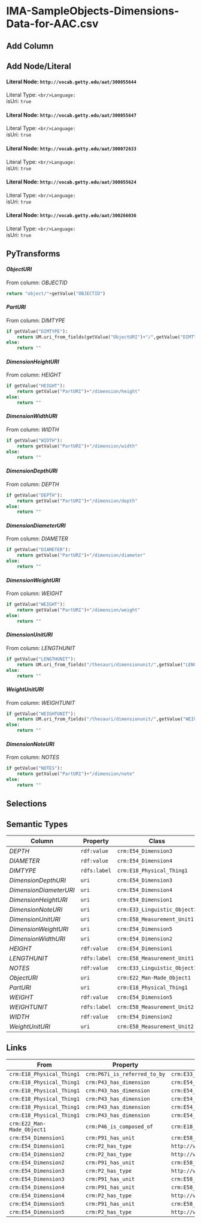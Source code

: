 # IMA-SampleObjects-Dimensions-Data-for-AAC.csv

## Add Column

## Add Node/Literal
#### Literal Node: `http://vocab.getty.edu/aat/300055644`
Literal Type: ``
<br/>Language: ``
<br/>isUri: `true`

#### Literal Node: `http://vocab.getty.edu/aat/300055647`
Literal Type: ``
<br/>Language: ``
<br/>isUri: `true`

#### Literal Node: `http://vocab.getty.edu/aat/300072633`
Literal Type: ``
<br/>Language: ``
<br/>isUri: `true`

#### Literal Node: `http://vocab.getty.edu/aat/300055624`
Literal Type: ``
<br/>Language: ``
<br/>isUri: `true`

#### Literal Node: `http://vocab.getty.edu/aat/300266036`
Literal Type: ``
<br/>Language: ``
<br/>isUri: `true`


## PyTransforms
#### _ObjectURI_
From column: _OBJECTID_
``` python
return "object/"+getValue("OBJECTID")
```

#### _PartURI_
From column: _DIMTYPE_
``` python
if getValue("DIMTYPE"):
    return UM.uri_from_fields(getValue("ObjectURI")+"/",getValue("DIMTYPE"))
else:
    return ""
```

#### _DimensionHeightURI_
From column: _HEIGHT_
``` python
if getValue("HEIGHT"):
    return getValue("PartURI")+"/dimension/height"
else:
    return ""
```

#### _DimensionWidthURI_
From column: _WIDTH_
``` python
if getValue("WIDTH"):
    return getValue("PartURI")+"/dimension/width"
else:
    return ""
```

#### _DimensionDepthURI_
From column: _DEPTH_
``` python
if getValue("DEPTH"):
    return getValue("PartURI")+"/dimension/depth"
else:
    return ""
```

#### _DimensionDiameterURI_
From column: _DIAMETER_
``` python
if getValue("DIAMETER"):
    return getValue("PartURI")+"/dimension/diameter"
else:
    return ""
```

#### _DimensionWeightURI_
From column: _WEIGHT_
``` python
if getValue("WEIGHT"):
    return getValue("PartURI")+"/dimension/weight"
else:
    return ""
```

#### _DimensionUnitURI_
From column: _LENGTHUNIT_
``` python
if getValue("LENGTHUNIT"):
    return UM.uri_from_fields("/thesauri/dimensionunit/",getValue("LENGTHUNIT"))
else:
    return ""
```

#### _WeightUnitURI_
From column: _WEIGHTUNIT_
``` python
if getValue("WEIGHTUNIT"):
    return UM.uri_from_fields("/thesauri/dimensionunit/",getValue("WEIGHTUNIT"))
else:
    return ""
```

#### _DimensionNoteURI_
From column: _NOTES_
``` python
if getValue("NOTES"):
    return getValue("PartURI")+"/dimension/note"
else:
    return ""
```


## Selections

## Semantic Types
| Column | Property | Class |
|  ----- | -------- | ----- |
| _DEPTH_ | `rdf:value` | `crm:E54_Dimension3`|
| _DIAMETER_ | `rdf:value` | `crm:E54_Dimension4`|
| _DIMTYPE_ | `rdfs:label` | `crm:E18_Physical_Thing1`|
| _DimensionDepthURI_ | `uri` | `crm:E54_Dimension3`|
| _DimensionDiameterURI_ | `uri` | `crm:E54_Dimension4`|
| _DimensionHeightURI_ | `uri` | `crm:E54_Dimension1`|
| _DimensionNoteURI_ | `uri` | `crm:E33_Linguistic_Object1`|
| _DimensionUnitURI_ | `uri` | `crm:E58_Measurement_Unit1`|
| _DimensionWeightURI_ | `uri` | `crm:E54_Dimension5`|
| _DimensionWidthURI_ | `uri` | `crm:E54_Dimension2`|
| _HEIGHT_ | `rdf:value` | `crm:E54_Dimension1`|
| _LENGTHUNIT_ | `rdfs:label` | `crm:E58_Measurement_Unit1`|
| _NOTES_ | `rdf:value` | `crm:E33_Linguistic_Object1`|
| _ObjectURI_ | `uri` | `crm:E22_Man-Made_Object1`|
| _PartURI_ | `uri` | `crm:E18_Physical_Thing1`|
| _WEIGHT_ | `rdf:value` | `crm:E54_Dimension5`|
| _WEIGHTUNIT_ | `rdfs:label` | `crm:E58_Measurement_Unit2`|
| _WIDTH_ | `rdf:value` | `crm:E54_Dimension2`|
| _WeightUnitURI_ | `uri` | `crm:E58_Measurement_Unit2`|


## Links
| From | Property | To |
|  --- | -------- | ---|
| `crm:E18_Physical_Thing1` | `crm:P67i_is_referred_to_by` | `crm:E33_Linguistic_Object1`|
| `crm:E18_Physical_Thing1` | `crm:P43_has_dimension` | `crm:E54_Dimension1`|
| `crm:E18_Physical_Thing1` | `crm:P43_has_dimension` | `crm:E54_Dimension2`|
| `crm:E18_Physical_Thing1` | `crm:P43_has_dimension` | `crm:E54_Dimension3`|
| `crm:E18_Physical_Thing1` | `crm:P43_has_dimension` | `crm:E54_Dimension4`|
| `crm:E18_Physical_Thing1` | `crm:P43_has_dimension` | `crm:E54_Dimension5`|
| `crm:E22_Man-Made_Object1` | `crm:P46_is_composed_of` | `crm:E18_Physical_Thing1`|
| `crm:E54_Dimension1` | `crm:P91_has_unit` | `crm:E58_Measurement_Unit1`|
| `crm:E54_Dimension1` | `crm:P2_has_type` | `http://vocab.getty.edu/aat/300055644`|
| `crm:E54_Dimension2` | `crm:P2_has_type` | `http://vocab.getty.edu/aat/300055647`|
| `crm:E54_Dimension2` | `crm:P91_has_unit` | `crm:E58_Measurement_Unit1`|
| `crm:E54_Dimension3` | `crm:P2_has_type` | `http://vocab.getty.edu/aat/300072633`|
| `crm:E54_Dimension3` | `crm:P91_has_unit` | `crm:E58_Measurement_Unit1`|
| `crm:E54_Dimension4` | `crm:P91_has_unit` | `crm:E58_Measurement_Unit1`|
| `crm:E54_Dimension4` | `crm:P2_has_type` | `http://vocab.getty.edu/aat/300055624`|
| `crm:E54_Dimension5` | `crm:P91_has_unit` | `crm:E58_Measurement_Unit2`|
| `crm:E54_Dimension5` | `crm:P2_has_type` | `http://vocab.getty.edu/aat/300266036`|
